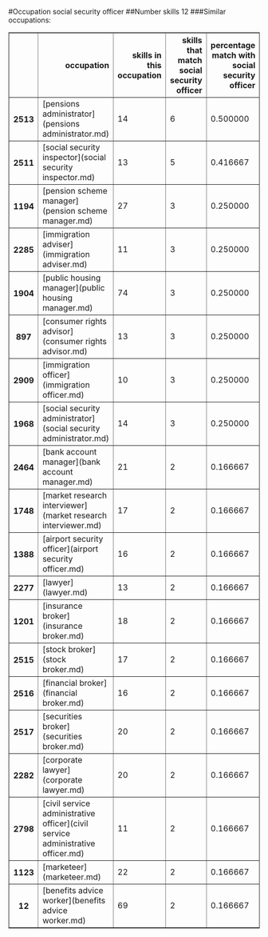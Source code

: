 #Occupation social security officer
##Number skills 12
###Similar occupations:
<table border="1" class="dataframe">
  <thead>
    <tr style="text-align: right;">
      <th></th>
      <th>occupation</th>
      <th>skills in this occupation</th>
      <th>skills that match social security officer</th>
      <th>percentage match with social security officer</th>
      <th>skills not in social security officer</th>
    </tr>
  </thead>
  <tbody>
    <tr>
      <th>2513</th>
      <td>[pensions administrator](pensions administrator.md)</td>
      <td>14</td>
      <td>6</td>
      <td>0.500000</td>
      <td>8</td>
    </tr>
    <tr>
      <th>2511</th>
      <td>[social security inspector](social security inspector.md)</td>
      <td>13</td>
      <td>5</td>
      <td>0.416667</td>
      <td>8</td>
    </tr>
    <tr>
      <th>1194</th>
      <td>[pension scheme manager](pension scheme manager.md)</td>
      <td>27</td>
      <td>3</td>
      <td>0.250000</td>
      <td>24</td>
    </tr>
    <tr>
      <th>2285</th>
      <td>[immigration adviser](immigration adviser.md)</td>
      <td>11</td>
      <td>3</td>
      <td>0.250000</td>
      <td>8</td>
    </tr>
    <tr>
      <th>1904</th>
      <td>[public housing manager](public housing manager.md)</td>
      <td>74</td>
      <td>3</td>
      <td>0.250000</td>
      <td>71</td>
    </tr>
    <tr>
      <th>897</th>
      <td>[consumer rights advisor](consumer rights advisor.md)</td>
      <td>13</td>
      <td>3</td>
      <td>0.250000</td>
      <td>10</td>
    </tr>
    <tr>
      <th>2909</th>
      <td>[immigration officer](immigration officer.md)</td>
      <td>10</td>
      <td>3</td>
      <td>0.250000</td>
      <td>7</td>
    </tr>
    <tr>
      <th>1968</th>
      <td>[social security administrator](social security administrator.md)</td>
      <td>14</td>
      <td>3</td>
      <td>0.250000</td>
      <td>11</td>
    </tr>
    <tr>
      <th>2464</th>
      <td>[bank account manager](bank account manager.md)</td>
      <td>21</td>
      <td>2</td>
      <td>0.166667</td>
      <td>19</td>
    </tr>
    <tr>
      <th>1748</th>
      <td>[market research interviewer](market research interviewer.md)</td>
      <td>17</td>
      <td>2</td>
      <td>0.166667</td>
      <td>15</td>
    </tr>
    <tr>
      <th>1388</th>
      <td>[airport security officer](airport security officer.md)</td>
      <td>16</td>
      <td>2</td>
      <td>0.166667</td>
      <td>14</td>
    </tr>
    <tr>
      <th>2277</th>
      <td>[lawyer](lawyer.md)</td>
      <td>13</td>
      <td>2</td>
      <td>0.166667</td>
      <td>11</td>
    </tr>
    <tr>
      <th>1201</th>
      <td>[insurance broker](insurance broker.md)</td>
      <td>18</td>
      <td>2</td>
      <td>0.166667</td>
      <td>16</td>
    </tr>
    <tr>
      <th>2515</th>
      <td>[stock broker](stock broker.md)</td>
      <td>17</td>
      <td>2</td>
      <td>0.166667</td>
      <td>15</td>
    </tr>
    <tr>
      <th>2516</th>
      <td>[financial broker](financial broker.md)</td>
      <td>16</td>
      <td>2</td>
      <td>0.166667</td>
      <td>14</td>
    </tr>
    <tr>
      <th>2517</th>
      <td>[securities broker](securities broker.md)</td>
      <td>20</td>
      <td>2</td>
      <td>0.166667</td>
      <td>18</td>
    </tr>
    <tr>
      <th>2282</th>
      <td>[corporate lawyer](corporate lawyer.md)</td>
      <td>20</td>
      <td>2</td>
      <td>0.166667</td>
      <td>18</td>
    </tr>
    <tr>
      <th>2798</th>
      <td>[civil service administrative officer](civil service administrative officer.md)</td>
      <td>11</td>
      <td>2</td>
      <td>0.166667</td>
      <td>9</td>
    </tr>
    <tr>
      <th>1123</th>
      <td>[marketeer](marketeer.md)</td>
      <td>22</td>
      <td>2</td>
      <td>0.166667</td>
      <td>20</td>
    </tr>
    <tr>
      <th>12</th>
      <td>[benefits advice worker](benefits advice worker.md)</td>
      <td>69</td>
      <td>2</td>
      <td>0.166667</td>
      <td>67</td>
    </tr>
  </tbody>
</table>

